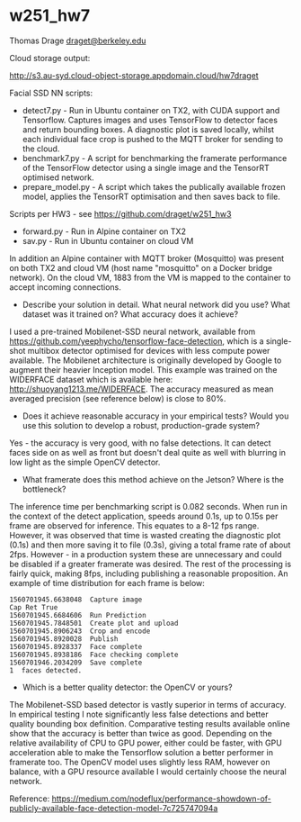 # w251_hw7

Thomas Drage <draget@berkeley.edu>

Cloud storage output:

http://s3.au-syd.cloud-object-storage.appdomain.cloud/hw7draget

Facial SSD NN scripts:

- detect7.py - Run in Ubuntu container on TX2, with CUDA support and Tensorflow. Captures images and uses TensorFlow to detector faces and return bounding boxes. A diagnostic plot is saved locally, whilst each individual face crop is pushed to the MQTT broker for sending to the cloud.
- benchmark7.py - A script for benchmarking the framerate performance of the TensorFlow detector using a single image and the TensorRT optimised network.
- prepare_model.py - A script which takes the publically available frozen model, applies the TensorRT optimisation and then saves back to file.


Scripts per HW3 - see https://github.com/draget/w251_hw3

- forward.py - Run in Alpine container on TX2
- sav.py - Run in Ubuntu container on cloud VM

In addition an Alpine container with MQTT broker (Mosquitto) was present on both TX2 and cloud VM (host name "mosquitto" on a Docker bridge network). On the cloud VM, 1883 from the VM is mapped to the container to accept incoming connections.

- Describe your solution in detail. What neural network did you use? What dataset was it trained on? What accuracy does it achieve?

I used a pre-trained Mobilenet-SSD neural network, available from https://github.com/yeephycho/tensorflow-face-detection, which is a single-shot multibox detector optimised for devices with less compute power available. The Mobilenet architecture is originally developed by Google to augment their heavier Inception model. This example was trained on the WIDERFACE dataset which is available here: http://shuoyang1213.me/WIDERFACE. The accuracy measured as mean averaged precision (see reference below) is close to 80%.

- Does it achieve reasonable accuracy in your empirical tests? Would you use this solution to develop a robust, production-grade system?

Yes - the accuracy is very good, with no false detections. It can detect faces side on as well as front but doesn't deal quite as well with blurring in low light as the simple OpenCV detector.

- What framerate does this method achieve on the Jetson? Where is the bottleneck?

The inference time per benchmarking script is 0.082 seconds. When run in the context of the detect application, speeds around 0.1s, up to 0.15s per frame are observed for inference. This equates to a 8-12 fps range. However, it was observed that time is wasted creating the diagnostic plot (0.1s) and then more saving it to file (0.3s), giving a total frame rate of about 2fps. However - in a production system these are unnecessary and could be disabled if a greater framerate was desired. The rest of the processing is fairly quick, making 8fps, including publishing a reasonable proposition. An example of time distribution for each frame is below:

```
1560701945.6638048  Capture image
Cap Ret True
1560701945.6684606  Run Prediction
1560701945.7848501  Create plot and upload
1560701945.8906243  Crop and encode
1560701945.8920028  Publish
1560701945.8928337  Face complete
1560701945.8938186  Face checking complete
1560701946.2034209  Save complete
1  faces detected.
```

- Which is a better quality detector: the OpenCV or yours?

The Mobilenet-SSD based detector is vastly superior in terms of accuracy. In empirical testing I note significantly less false detections and better quality bounding box definition. Comparative testing results available online show that the accuracy is better than twice as good. Depending on the relative availability of CPU to GPU power, either could be faster, with GPU acceleration able to make the Tensorflow solution a better performer in framerate too. The OpenCV model uses slightly less RAM, however on balance, with a GPU resource available I would certainly choose the neural network.

Reference: https://medium.com/nodeflux/performance-showdown-of-publicly-available-face-detection-model-7c725747094a


